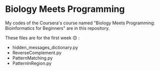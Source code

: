 # Biology Meets Programming 

My codes of the Coursera's course named "Biology Meets Programming: Bioinformatics for Beginners"  are in this repository. 

These files are for the first week :blush: :
- hidden_messages_dictionary.py
- ReverseComplement.py 
- PatternMatching.py
- PatternInRegion.py

